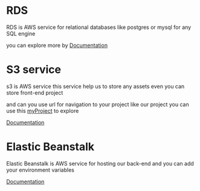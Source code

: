 
# RDS

RDS is AWS service for relational databases like postgres or mysql for any SQL engine

you can explore more by [Documentation](https://docs.aws.amazon.com/rds/index.html/)


# S3 service

s3 is AWS service this service help us to store any assets even you can store front-end project 

and can you use url for navigation to your project like our project you can use this [myProject](http://abdo321.s3-website-us-east-1.amazonaws.com/) to explore 

[Documentation](https://docs.aws.amazon.com/s3/index.html/)

# Elastic Beanstalk

Elastic Beanstalk is AWS service for hosting our back-end and you can add your environment variables

[Documentation](https://docs.aws.amazon.com/elastic-beanstalk/index.html/)